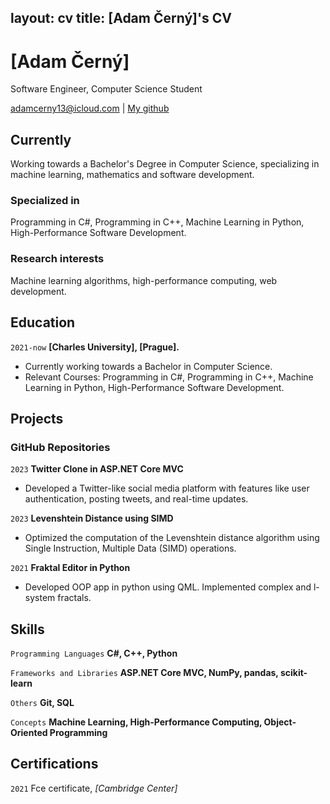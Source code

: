 layout: cv
title: [Adam Černý]'s CV
---
# [Adam Černý]
Software Engineer, Computer Science Student

<div id="webaddress">
<a href="[adamcerny13@icloud.com]">adamcerny13@icloud.com</a>
| <a href="[https://github.com/cernajs]">My github</a>
</div>


## Currently

Working towards a Bachelor's Degree in Computer Science, specializing in machine learning, mathematics and software development.

### Specialized in

Programming in C#, Programming in C++, Machine Learning in Python, High-Performance Software Development.

### Research interests

Machine learning algorithms, high-performance computing, web development.


## Education

`2021-now`
__[Charles University], [Prague].__

- Currently working towards a Bachelor in Computer Science. 
- Relevant Courses: Programming in C#, Programming in C++, Machine Learning in Python, High-Performance Software Development.


## Projects

### GitHub Repositories

`2023`
__Twitter Clone in ASP.NET Core MVC__

- Developed a Twitter-like social media platform with features like user authentication, posting tweets, and real-time updates.

`2023`
__Levenshtein Distance using SIMD__

- Optimized the computation of the Levenshtein distance algorithm using Single Instruction, Multiple Data (SIMD) operations.

`2021`
__Fraktal Editor in Python__

- Developed OOP app in python using QML. Implemented complex and l-system fractals.


## Skills

`Programming Languages`
__C#, C++, Python__

`Frameworks and Libraries`
__ASP.NET Core MVC, NumPy, pandas, scikit-learn__

`Others`
__Git, SQL__

`Concepts`
__Machine Learning, High-Performance Computing, Object-Oriented Programming__


## Certifications

`2021`
Fce certificate, *[Cambridge Center]*



<!-- ### Footer

Last updated: September 2023 -->

